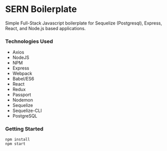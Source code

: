 # SERN Boilerplate

Simple Full-Stack Javascript boilerplate for Sequelize (Postgresql), Express, React, and Node.js based applications.

### Technologies Used

  * Axios
  * NodeJS
  * NPM
  * Express
  * Webpack
  * Babel/ES6
  * React
  * Redux
  * Passport
  * Nodemon
  * Sequelize
  * Sequelize-CLI
  * PostgreSQL
  
### Getting Started

```
npm install
npm start
````